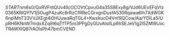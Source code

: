 $START$nm6s0/QxRVFntQUv4llcOCOVtCpvuG4a35S8Exy8g/VJd6UEvEFqVIz0365KRlQYfV1j5OugP4zuKc8rRzCfRReCGrxgnDusfA530Rqawa6Ih7XdWGK6npIMnT33VVJXEgt4i0HUuwaRqTGL4+KwxkucD4Vnf9QCow/Aa/YDlLa5/UpRH6KNnW7mdxXZq9t6qTfTP5m3PPgDyGUvAlsIILp6hSEJeV1g2l5ZMI9UxcTRAWXIQ87rAOIsPh47bmCV$END$